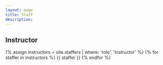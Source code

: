 ```yaml
---
layout: page
title: Staff
description: 
---
```



## Instructor

{% assign instructors = site.staffers | where: 'role', 'Instructor' %}
{% for staffer in instructors %}
{{ staffer }}
{% endfor %}
